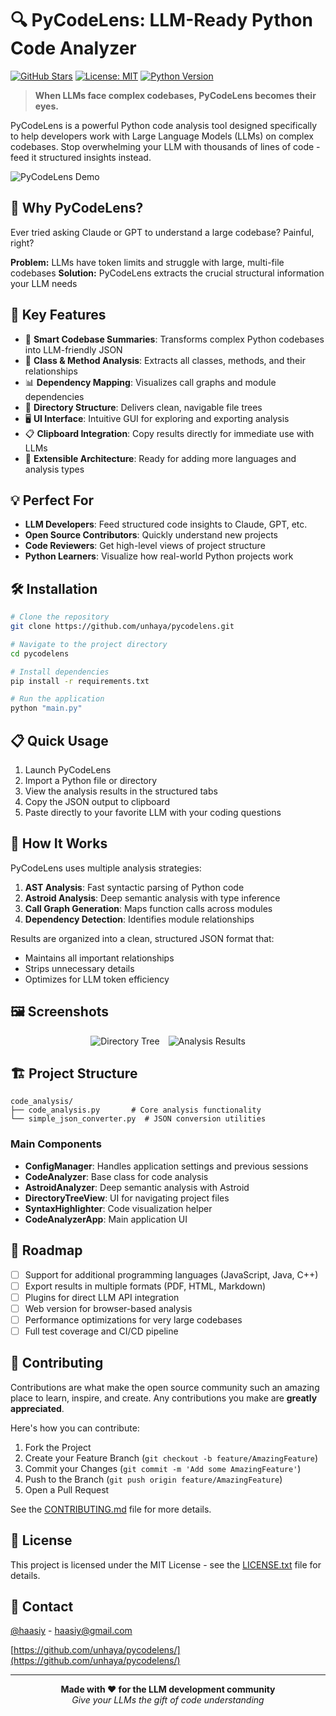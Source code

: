 # 🔍 PyCodeLens: LLM-Ready Python Code Analyzer

[![GitHub Stars](https://img.shields.io/github/stars/unhaya/pycodelens?style=social)](https://github.com/unhaya/pycodelens)
[![License: MIT](https://img.shields.io/badge/License-MIT-yellow.svg)](https://opensource.org/licenses/MIT)
[![Python Version](https://img.shields.io/badge/python-3.12%2B-blue)](https://www.python.org/downloads/)

> **When LLMs face complex codebases, PyCodeLens becomes their eyes.**

PyCodeLens is a powerful Python code analysis tool designed specifically to help developers work with Large Language Models (LLMs) on complex codebases. Stop overwhelming your LLM with thousands of lines of code - feed it structured insights instead.

![PyCodeLens Demo](https://via.placeholder.com/800x400?text=PyCodeLens+Demo)

## 🌟 Why PyCodeLens?

Ever tried asking Claude or GPT to understand a large codebase? Painful, right?

**Problem:** LLMs have token limits and struggle with large, multi-file codebases
**Solution:** PyCodeLens extracts the crucial structural information your LLM needs

## 🚀 Key Features

- 🔄 **Smart Codebase Summaries**: Transforms complex Python codebases into LLM-friendly JSON
- 🧩 **Class & Method Analysis**: Extracts all classes, methods, and their relationships
- 📊 **Dependency Mapping**: Visualizes call graphs and module dependencies
- 🌲 **Directory Structure**: Delivers clean, navigable file trees
- 🖥️ **UI Interface**: Intuitive GUI for exploring and exporting analysis
- 📋 **Clipboard Integration**: Copy results directly for immediate use with LLMs
- 🔌 **Extensible Architecture**: Ready for adding more languages and analysis types

## 💡 Perfect For

- **LLM Developers**: Feed structured code insights to Claude, GPT, etc.
- **Open Source Contributors**: Quickly understand new projects
- **Code Reviewers**: Get high-level views of project structure
- **Python Learners**: Visualize how real-world Python projects work

## 🛠️ Installation

```bash
# Clone the repository
git clone https://github.com/unhaya/pycodelens.git

# Navigate to the project directory
cd pycodelens

# Install dependencies
pip install -r requirements.txt

# Run the application
python "main.py"
```

## 📋 Quick Usage

1. Launch PyCodeLens
2. Import a Python file or directory
3. View the analysis results in the structured tabs
4. Copy the JSON output to clipboard
5. Paste directly to your favorite LLM with your coding questions

## 🔮 How It Works

PyCodeLens uses multiple analysis strategies:

1. **AST Analysis**: Fast syntactic parsing of Python code
2. **Astroid Analysis**: Deep semantic analysis with type inference
3. **Call Graph Generation**: Maps function calls across modules
4. **Dependency Detection**: Identifies module relationships

Results are organized into a clean, structured JSON format that:
- Maintains all important relationships
- Strips unnecessary details
- Optimizes for LLM token efficiency

## 🖼️ Screenshots

<div align="center">
  <img src="https://via.placeholder.com/400x250?text=Directory+Tree" alt="Directory Tree" style="margin-right:10px"/>
  <img src="https://via.placeholder.com/400x250?text=Analysis+Results" alt="Analysis Results"/>
</div>

## 🏗️ Project Structure

```
code_analysis/
├── code_analysis.py       # Core analysis functionality
└── simple_json_converter.py  # JSON conversion utilities
```

### Main Components

- **ConfigManager**: Handles application settings and previous sessions
- **CodeAnalyzer**: Base class for code analysis
- **AstroidAnalyzer**: Deep semantic analysis with Astroid
- **DirectoryTreeView**: UI for navigating project files
- **SyntaxHighlighter**: Code visualization helper
- **CodeAnalyzerApp**: Main application UI

## 🚀 Roadmap

- [ ] Support for additional programming languages (JavaScript, Java, C++)
- [ ] Export results in multiple formats (PDF, HTML, Markdown)
- [ ] Plugins for direct LLM API integration
- [ ] Web version for browser-based analysis
- [ ] Performance optimizations for very large codebases
- [ ] Full test coverage and CI/CD pipeline

## 👥 Contributing

Contributions are what make the open source community such an amazing place to learn, inspire, and create. Any contributions you make are **greatly appreciated**.

Here's how you can contribute:

1. Fork the Project
2. Create your Feature Branch (`git checkout -b feature/AmazingFeature`)
3. Commit your Changes (`git commit -m 'Add some AmazingFeature'`)
4. Push to the Branch (`git push origin feature/AmazingFeature`)
5. Open a Pull Request

See the [CONTRIBUTING.md](CONTRIBUTING.md) file for more details.

## 📜 License

This project is licensed under the MIT License - see the [LICENSE.txt](LICENSE.txt) file for details.

## 💌 Contact

[@haasiy](https://x.com/haassiy) - haasiy@gmail.com

[https://github.com/unhaya/pycodelens/](https://github.com/unhaya/pycodelens/)

---

<p align="center">
  <b>Made with ❤️ for the LLM development community</b><br>
  <i>Give your LLMs the gift of code understanding</i>
</p>
